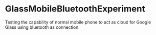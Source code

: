 GlassMobileBluetoothExperiment
==============================

Testing the capability of normal mobile phone to act as cloud for Google Glass using bluetooth as connection.
